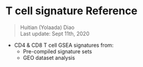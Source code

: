 # T cell signature Reference
> Huitian (Yolaada) Diao <br>
> Last update: Sept 11th, 2020

* CD4 & CD8 T cell GSEA signatures from: <br>
  - Pre-compiled signature sets <br>
  - GEO dataset analysis
